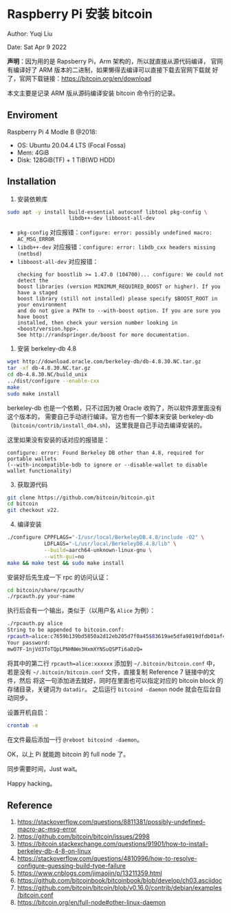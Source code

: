 # Raspberry Pi 安装 bitcoin

Author: Yuqi Liu

Date: Sat Apr 9 2022

**声明**：因为用的是 Rapsberry Pi，Arm 架构的，所以就直接从源代码编译，
官网有编译好了 ARM 版本的二进制，如果懒得去编译可以直接下载去官网下载就
好了，官网下载链接：https://bitcoin.org/en/download

本文主要是记录 ARM 版从源码编译安装 bitcoin 命令行的记录。

## Enviroment

Raspberry Pi 4 Modle B @2018:
* OS: Ubuntu 20.04.4 LTS (Focal Fossa)
* Mem: 4GiB
* Disk: 128GiB(TF) + 1 TiB(WD HDD)

## Installation

1. 安装依赖库

```bash
sudo apt -y install build-essential autoconf libtool pkg-config \
                    libdb++-dev libboost-all-dev
```

* `pkg-config` 对应报错：`configure: error: possibly undefined macro: AC_MSG_ERROR`
* `libdb++-dev` 对应报错：`configure: error: libdb_cxx headers missing (netbsd)`
* `libboost-all-dev` 对应报错：
  ```
  checking for boostlib >= 1.47.0 (104700)... configure: We could not detect the
  boost libraries (version MINIMUM_REQUIRED_BOOST or higher). If you have a staged
  boost library (still not installed) please specify $BOOST_ROOT in your environment
  and do not give a PATH to --with-boost option. If you are sure you have boost
  installed, then check your version number looking in <boost/version.hpp>.
  See http://randspringer.de/boost for more documentation.
  ```

1. 安装 berkeley-db 4.8

```bash
wget http://download.oracle.com/berkeley-db/db-4.8.30.NC.tar.gz
tar -xf db-4.8.30.NC.tar.gz
cd db-4.8.30.NC/build_unix
../dist/configure --enable-cxx
make
sudo make install
```

berkeley-db 也是一个依赖，只不过因为被 Oracle 收购了，所以软件源里面没有这个版本的，
需要自己手动进行编译。官方也有一个脚本来安装 berkeley-db（`bitcoin/contrib/install_db4.sh`)，
这里我是自己手动去编译安装的。

这里如果没有安装的话对应的报错是：
```
configure: error: Found Berkeley DB other than 4.8, required for portable wallets
(--with-incompatible-bdb to ignore or --disable-wallet to disable wallet functionality)
```

3. 获取源代码

```bash
git clone https://github.com/bitcoin/bitcoin.git
cd bitcoin
git checkout v22.
```

4. 编译安装

```bash
./configure CPPFLAGS="-I/usr/local/BerkeleyDB.4.8/include -O2" \
            LDFLAGS="-L/usr/local/BerkeleyDB.4.8/lib" \
            --build=aarch64-unknown-linux-gnu \
            --with-gui=no
make && make test && sudo make install
```

安装好后先生成一下 rpc 的访问认证：
```bash
cd bitcoin/share/rpcauth/
./rpcauth.py your-name
```
执行后会有一个输出，类似于（以用户名 `Alice` 为例）：
```bash
./rpcauth.py alice
String to be appended to bitcoin.conf:
rpcauth=alice:c7659b139bd5850a2d12eb205d7f0a45$83619ae5dfa9819dfdb01af41fcd95fbc3cb3fb75e9b7a2fb614351dbf0b5bb8
Your password:
mwO7F-1njVd3ToTQpLPNHNWe3HxmXYNSuQSPTi6aDzQ=
```
将其中的第二行 `rpcauth=alice:xxxxxx` 添加到 `~/.bitcoin/bitcoin.conf` 中，
若是没有 `~/.bitcoin/bitcoin.conf` 文件，直接复制 Reference 7 链接中的文件，然后
将这一句添加进去就好，同时在里面也可以指定对应的 bitcoin block 的存储目录，关键词为 `datadir`。
之后运行 `bitcoind -daemon` node 就会在后台自动同步。

设置开机自启：
```bash
crontab -e
```
在文件最后添加一行 `@reboot bitcoind -daemon`。

OK，以上 Pi 就能跑 bitcoin 的 full node 了。

同步需要时间，Just wait。

Happy hacking。


## Reference

1. https://stackoverflow.com/questions/8811381/possibly-undefined-macro-ac-msg-error
2. https://github.com/bitcoin/bitcoin/issues/2998
3. https://bitcoin.stackexchange.com/questions/91901/how-to-install-berkeley-db-4-8-on-linux
4. https://stackoverflow.com/questions/4810996/how-to-resolve-configure-guessing-build-type-failure
5. https://www.cnblogs.com/jimaojin/p/13211359.html
6. https://github.com/bitcoinbook/bitcoinbook/blob/develop/ch03.asciidoc
7. https://github.com/bitcoin/bitcoin/blob/v0.16.0/contrib/debian/examples/bitcoin.conf
8. https://bitcoin.org/en/full-node#other-linux-daemon